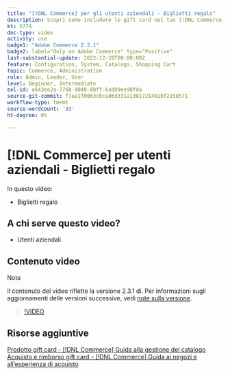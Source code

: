 ```yaml
---
title: "[!DNL Commerce] per gli utenti aziendali - Biglietti regalo"
description: Scopri come includere le gift card nel tuo [!DNL Commerce] archiviare.
kt: 5774
doc-type: video
activity: use
badge1: "Adobe Commerce 2.3.1"
badge2: label="Only on Adobe Commerce" type="Positive"
last-substantial-update: 2022-12-28T00:00:00Z
feature: Configuration, System, Catalogs, Shopping Cart
topic: Commerce, Administration
role: Admin, Leader, User
level: Beginner, Intermediate
exl-id: e643ee2a-776b-4840-8bff-6ad99ee98fda
source-git-commit: f7aa1f0063cbcad6d331a13817214b1bf2158571
workflow-type: tm+mt
source-wordcount: '93'
ht-degree: 0%

---
```


# [!DNL Commerce] per utenti aziendali - Biglietti regalo

In questo video:

- Biglietti regalo

## A chi serve questo video?

- Utenti aziendali

## Contenuto video

>[!NOTE]
>
>Il contenuto del video riflette la versione 2.3.1 di. Per informazioni sugli aggiornamenti delle versioni successive, vedi [note sulla versione](https://experienceleague.adobe.com/docs/commerce-operations/release/notes/overview.html).

>[!VIDEO](https://video.tv.adobe.com/v/35959?quality=12&learn=on)

## Risorse aggiuntive

[Prodotto gift card - [!DNL Commerce] Guida alla gestione del catalogo](https://experienceleague.adobe.com/docs/commerce-admin/catalog/products/types/product-gift-card-create.html)
[Acquisto e rimborso gift card - [!DNL Commerce] Guida ai negozi e all’esperienza di acquisto](https://experienceleague.adobe.com/docs/commerce-admin/stores-sales/point-of-purchase/gift-cards/product-gift-card-workflow.html)

